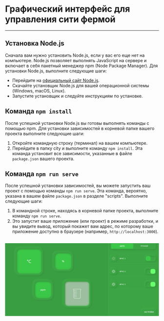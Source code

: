 # Графический интерфейс для управления сити фермой

---
## Установка Node.js

Сначала вам нужно установить Node.js, если у вас его еще нет на компьютере. Node.js позволяет выполнять JavaScript на сервере и включает в себя пакетный менеджер npm (Node Package Manager). Для установки Node.js, выполните следующие шаги:

- Перейдите на [официальный сайт Node.js](https://nodejs.org/).
- Скачайте установщик Node.js для вашей операционной системы (Windows, macOS, Linux).
- Запустите установщик и следуйте инструкциям по установке.

## Команда `npm install`

После успешной установки Node.js вы готовы выполнять команды с помощью npm. Для установки зависимостей в корневой папке вашего проекта выполните следующие шаги:

1. Откройте командную строку (терминал) на вашем компьютере.
2. Перейдите в папку city и выполните команду `npm install`. Эта команда установит все зависимости, указанные в файле `package.json` вашего проекта.

## Команда `npm run serve`

После успешной установки зависимостей, вы можете запустить ваш проект с помощью команды `npm run serve`. Эта команда, вероятно, указана в вашем файле `package.json` в разделе "scripts". Выполните следующие шаги:

1. В командной строке, находясь в корневой папке проекта, выполните команду `npm run serve`.
2. Это запустит ваше приложение (или проект) в режиме разработки, и вы увидите вывод, который покажет вам адрес, по которому ваше приложение доступно в браузере (например, `http://localhost:3000`).

![GUI](farm_interface.png)
---










